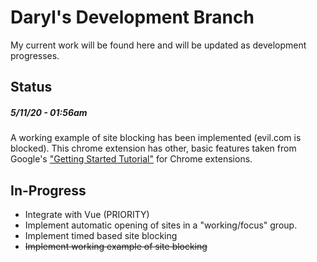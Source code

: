 # Daryl's Development Branch
My current work will be found here and will be updated as development progresses.

## Status
##### *5/11/20 - 01:56am*
A working example of site blocking has been implemented (evil.com is blocked). This chrome extension has other, basic features taken from Google's ["Getting Started Tutorial"](https://developer.chrome.com/extensions/getstarted) for Chrome extensions.

## In-Progress
  * Integrate with Vue (PRIORITY)
  * Implement automatic opening of sites in a "working/focus" group.
  * Implement timed based site blocking
  * ~~Implement working example of site blocking~~